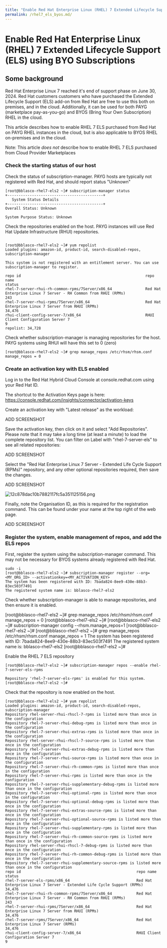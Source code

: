 ```yaml
---
title: "Enable Red Hat Enterprise Linux (RHEL) 7 Extended Lifecycle Support (ELS) using BYO Subscriptions"
permalink: /rhel7_els_byos.md/
---
```


# Enable Red Hat Enterprise Linux (RHEL) 7 Extended Lifecycle Support (ELS) using BYO Subscriptions

## Some background

Red Hat Enterprise Linux 7 reached it's end of support phase on June 30, 2024. Red Hat customers customers who have purchased the Extended Lifecycle Support (ELS) add-on from Red Hat are free to use this both on premises, and in the cloud. Additionally, it can be used for both PAYG (marketplace pay-as-you-go) and BYOS (Bring Your Own Subscription) RHEL in the cloud.

This article describes how to enable RHEL 7 ELS purchased from Red Hat on PAYG RHEL instances in the cloud, but is also applicable to BYOS RHEL on-premises and in the cloud.

Note: This article *does not* describe how to enable RHEL 7 ELS purchased from Cloud Provider Marketplaces

### Check the starting status of our host

Check the status of subscription-manager. PAYG hosts are typically not registered with Red Hat, and should report status "Unknown"

```
[root@bblasco-rhel7-els2 ~]# subscription-manager status
+-------------------------------------------+
   System Status Details
+-------------------------------------------+
Overall Status: Unknown

System Purpose Status: Unknown

```

Check the repositories enabled on the host. PAYG instances will use Red Hat Update Infrastructure (RHUI) repositories.

```

[root@bblasco-rhel7-els2 ~]# yum repolist
Loaded plugins: amazon-id, product-id, search-disabled-repos, subscription-manager

This system is not registered with an entitlement server. You can use subscription-manager to register.

repo id                                                        repo name                                                                    status
rhel-7-server-rhui-rh-common-rpms/7Server/x86_64               Red Hat Enterprise Linux 7 Server - RH Common from RHUI (RPMs)                  243
rhel-7-server-rhui-rpms/7Server/x86_64                         Red Hat Enterprise Linux 7 Server from RHUI (RPMs)                           34,476
rhui-client-config-server-7/x86_64                             RHUI Client Configuration Server 7                                                9
repolist: 34,728

```

Check whether subscription-manager is managing repositories for the host. PAYG systems using RHUI will have this set to 0 (zero)
```
[root@bblasco-rhel7-els2 ~]# grep manage_repos /etc/rhsm/rhsm.conf
manage_repos = 0

```


### Create an activation key with ELS enabled

Log in to the Red Hat Hybrid Cloud Console at console.redhat.com using your Red Hat ID.

The shortcut to the Activation Keys page is here:
https://console.redhat.com/insights/connector/activation-keys

Create an activation key with "Latest release" as the workload:

ADD SCREENSHOT

Save the activation key, then click on it and select "Add Repositories". Please note that it may take a long time (at least a minute) to load the complete repository list. You can filter on Label with "rhel-7-server-els" to see all related repositories:

ADD SCREENSHOT

Select the "Red Hat Enterprise Linux 7 Server - Extended Life Cycle Support (RPMs)" repository, and any other optional repositories required, then save the changes.

ADD SCREENSHOT

![12c878dac10b7882117fc5a351125156.png](:/ae5438e638fd4970823848209ae2447c)

Finally, note the Organisation ID, as this is required for the registration command. This can be found under your name at the top right of the web page.

ADD SCREENSHOT

### Register the system, enable management of repos, and add the ELS repos

First, register the system using the subscription-manager command. This may not be necessary for BYOS systems already registered with Red Hat.

```
sudo -i
[root@bblasco-rhel7-els2 ~]# subscription-manager register --org=<MY_ORG_ID> --activationkey=<MY_ACTIVATION_KEY>
The system has been registered with ID: 7bada824-8ee9-430e-88b3-83ec503f7491
The registered system name is: bblasco-rhel7-els2
```
Check whether subscription-manager is able to manage repositories, and then ensure it is enabled.

[root@bblasco-rhel7-els2 ~]# grep manage_repos /etc/rhsm/rhsm.conf
manage_repos = 0
[root@bblasco-rhel7-els2 ~]# 
[root@bblasco-rhel7-els2 ~]# subscription-manager config --rhsm.manage_repos=1
[root@bblasco-rhel7-els2 ~]# 
[root@bblasco-rhel7-els2 ~]# grep manage_repos /etc/rhsm/rhsm.conf
manage_repos = 1
The system has been registered with ID: 7bada824-8ee9-430e-88b3-83ec503f7491
The registered system name is: bblasco-rhel7-els2
[root@bblasco-rhel7-els2 ~]# 

Enable the RHEL 7 ELS repository

```
[root@bblasco-rhel7-els2 ~]# subscription-manager repos --enable rhel-7-server-els-rpms

Repository 'rhel-7-server-els-rpms' is enabled for this system.
[root@bblasco-rhel7-els2 ~]# 
```

Check that the repository is now enabled on the host.
```
[root@bblasco-rhel7-els2 ~]# yum repolist
Loaded plugins: amazon-id, product-id, search-disabled-repos, subscription-manager
Repository rhel-server-rhui-rhscl-7-rpms is listed more than once in the configuration
Repository rhel-7-server-rhui-debug-rpms is listed more than once in the configuration
Repository rhel-7-server-rhui-extras-rpms is listed more than once in the configuration
Repository rhel-server-rhui-rhscl-7-source-rpms is listed more than once in the configuration
Repository rhel-7-server-rhui-extras-debug-rpms is listed more than once in the configuration
Repository rhel-7-server-rhui-source-rpms is listed more than once in the configuration
Repository rhel-7-server-rhui-rh-common-rpms is listed more than once in the configuration
Repository rhel-7-server-rhui-rpms is listed more than once in the configuration
Repository rhel-7-server-rhui-supplementary-debug-rpms is listed more than once in the configuration
Repository rhel-7-server-rhui-optional-rpms is listed more than once in the configuration
Repository rhel-7-server-rhui-optional-debug-rpms is listed more than once in the configuration
Repository rhel-7-server-rhui-extras-source-rpms is listed more than once in the configuration
Repository rhel-7-server-rhui-optional-source-rpms is listed more than once in the configuration
Repository rhel-7-server-rhui-supplementary-rpms is listed more than once in the configuration
Repository rhel-7-server-rhui-rh-common-source-rpms is listed more than once in the configuration
Repository rhel-server-rhui-rhscl-7-debug-rpms is listed more than once in the configuration
Repository rhel-7-server-rhui-rh-common-debug-rpms is listed more than once in the configuration
Repository rhel-7-server-rhui-supplementary-source-rpms is listed more than once in the configuration
repo id                                                    repo name                                                                        status
rhel-7-server-els-rpms/x86_64                              Red Hat Enterprise Linux 7 Server - Extended Life Cycle Support (RPMs)           34,476
rhel-7-server-rhui-rh-common-rpms/7Server/x86_64           Red Hat Enterprise Linux 7 Server - RH Common from RHUI (RPMs)                      243
rhel-7-server-rhui-rpms/7Server/x86_64                     Red Hat Enterprise Linux 7 Server from RHUI (RPMs)                               34,476
rhel-7-server-rpms/7Server/x86_64                          Red Hat Enterprise Linux 7 Server (RPMs)                                         34,476
rhui-client-config-server-7/x86_64                         RHUI Client Configuration Server 7                                                    9
```
